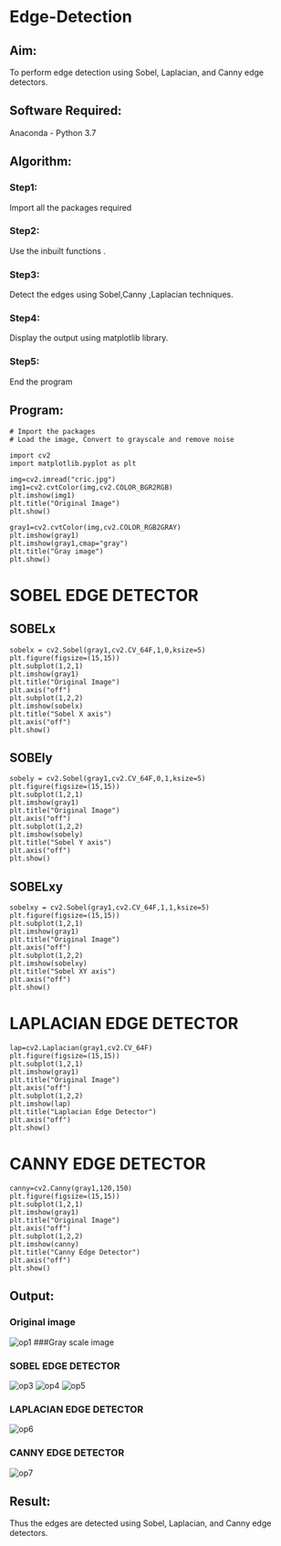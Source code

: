 # Edge-Detection
## Aim:
To perform edge detection using Sobel, Laplacian, and Canny edge detectors.

## Software Required:
Anaconda - Python 3.7

## Algorithm:
### Step1:
Import all the packages required 
### Step2:
Use the inbuilt functions .
### Step3:
Detect the edges using Sobel,Canny ,Laplacian techniques.
### Step4:
Display the output using matplotlib library.
### Step5:
End the program

 
## Program:

``` 
# Import the packages
# Load the image, Convert to grayscale and remove noise
 
import cv2
import matplotlib.pyplot as plt

img=cv2.imread("cric.jpg")
img1=cv2.cvtColor(img,cv2.COLOR_BGR2RGB)
plt.imshow(img1)
plt.title("Original Image")
plt.show()

gray1=cv2.cvtColor(img,cv2.COLOR_RGB2GRAY)
plt.imshow(gray1)
plt.imshow(gray1,cmap="gray")
plt.title("Gray image")
plt.show()
```

# SOBEL EDGE DETECTOR
## SOBELx
```
sobelx = cv2.Sobel(gray1,cv2.CV_64F,1,0,ksize=5)
plt.figure(figsize=(15,15))
plt.subplot(1,2,1)
plt.imshow(gray1)
plt.title("Original Image")
plt.axis("off")
plt.subplot(1,2,2)
plt.imshow(sobelx)
plt.title("Sobel X axis")
plt.axis("off")
plt.show()
```
## SOBEly
```
sobely = cv2.Sobel(gray1,cv2.CV_64F,0,1,ksize=5)
plt.figure(figsize=(15,15))
plt.subplot(1,2,1)
plt.imshow(gray1)
plt.title("Original Image")
plt.axis("off")
plt.subplot(1,2,2)
plt.imshow(sobely)
plt.title("Sobel Y axis")
plt.axis("off")
plt.show()
```
## SOBELxy
```
sobelxy = cv2.Sobel(gray1,cv2.CV_64F,1,1,ksize=5)
plt.figure(figsize=(15,15))
plt.subplot(1,2,1)
plt.imshow(gray1)
plt.title("Original Image")
plt.axis("off")
plt.subplot(1,2,2)
plt.imshow(sobelxy)
plt.title("Sobel XY axis")
plt.axis("off")
plt.show()
```
# LAPLACIAN EDGE DETECTOR
```
lap=cv2.Laplacian(gray1,cv2.CV_64F)
plt.figure(figsize=(15,15))
plt.subplot(1,2,1)
plt.imshow(gray1)
plt.title("Original Image")
plt.axis("off")
plt.subplot(1,2,2)
plt.imshow(lap)
plt.title("Laplacian Edge Detector")
plt.axis("off")
plt.show()
```


# CANNY EDGE DETECTOR
```
canny=cv2.Canny(gray1,120,150)
plt.figure(figsize=(15,15))
plt.subplot(1,2,1)
plt.imshow(gray1)
plt.title("Original Image")
plt.axis("off")
plt.subplot(1,2,2)
plt.imshow(canny)
plt.title("Canny Edge Detector")
plt.axis("off")
plt.show()

```
## Output:
### Original image
![op1](https://user-images.githubusercontent.com/93427594/234475368-bdfe8208-4a46-4b8f-af2f-753925e4c209.png)
###Gray scale image
### SOBEL EDGE DETECTOR
 ![op3](https://user-images.githubusercontent.com/93427594/234475445-ddbffb44-116e-417f-8fae-1624a254475c.png)
![op4](https://user-images.githubusercontent.com/93427594/234475988-576e2a28-6d86-4162-a87b-aa6cb5db104b.png)
![op5](https://user-images.githubusercontent.com/93427594/234476076-562164c2-d71f-493a-b05c-68f4eb6ab5cf.png)

### LAPLACIAN EDGE DETECTOR
 ![op6](https://user-images.githubusercontent.com/93427594/234476084-8d9cd9c6-c037-4ce8-b331-c719e58ad5e9.png)

### CANNY EDGE DETECTOR
![op7](https://user-images.githubusercontent.com/93427594/234476096-afb91904-db41-459b-9d64-2b26eacce809.png)
 

## Result:
Thus the edges are detected using Sobel, Laplacian, and Canny edge detectors.
